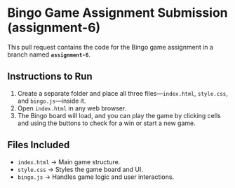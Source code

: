 # Bingo Game Assignment Submission (assignment-6)
This pull request contains the code for the Bingo game assignment in a branch named **`assignment-6`**.

## Instructions to Run
1. Create a separate folder and place all three files—`index.html`, `style.css`, and `bingo.js`—inside it.  
2. Open `index.html` in any web browser.  
3. The Bingo board will load, and you can play the game by clicking cells and using the buttons to check for a win or start a new game.

## Files Included
- `index.html` → Main game structure.  
- `style.css` → Styles the game board and UI.  
- `bingo.js` → Handles game logic and user interactions.
